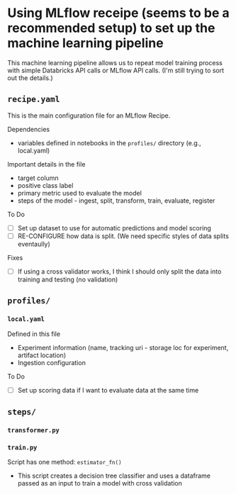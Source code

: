 # Using MLflow receipe (seems to be a recommended setup) to set up the machine learning pipeline

This machine learning pipeline allows us to repeat model training process with simple Databricks API calls or MLflow API calls. (I'm still trying to sort out the details.)

## `recipe.yaml`

This is the main configuration file for an MLflow Recipe.

Dependencies
- variables defined in notebooks in the `profiles/` directory (e.g., local.yaml)

Important details in the file
- target column
- positive class label
- primary metric used to evaluate the model
- steps of the model - ingest, split, transform, train, evaluate, register

To Do
- [ ] Set up dataset to use for automatic predictions and model scoring
- [ ] RE-CONFIGURE how data is split. (We need specific styles of data splits eventaully)

Fixes
- [ ] If using a cross validator works, I think I should only split the data into training and testing (no validation)

## `profiles/`

### `local.yaml`

Defined in this file
- Experiment information (name, tracking uri - storage loc for experiment, artifact location)
- Ingestion configuration

To Do
- [ ] Set up scoring data if I want to evaluate data at the same time

## `steps/`

### `transformer.py`

### `train.py`

Script has one method: `estimator_fn()`
- This script creates a decision tree classifier and uses a dataframe passed as an input to train a model with cross validation

